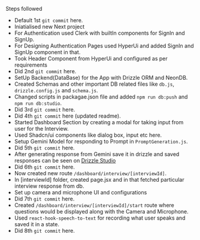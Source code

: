 Steps followed

- Default 1st `git commit` here.
- Iniatialised new Next project
- For Authentication used Clerk with builtIn components for SignIn and SignUp.
- For Designing Authentication Pages used HyperUi and added SignIn and SignUp component in that.
- Took Header Component from HyperUi and configured as per requirements
- Did 2nd `git commit` here.
- SetUp Backend(DataBase) for the App with Drizzle ORM and NeonDB.
- Created Schemas and other important DB related files like `db.js`, `drizzle.config.js` and `schema.js`.
- Changed scripts in packagae.json file and added `npm run db:push` and `npm run db:studio`.
- Did 3rd `git commit` here.
- Did 4th `git commit` here (updated readme).
- Started Dashboard Section by creating a modal for taking input from user for the Interview.
- Used Shadcn/ui components like dialog box, input etc here.
- Setup Gemini Model for responding to Prompt in `PromptGeneration.js`.
- Did 5th `git commit` here.
- After generating response from Gemini save it in drizzle and saved responses can be seen on [Drizzle Studio](https://local.drizzle.studio/)
- Did 6th `git commit` here.
- Now created new route `/dashboard/interview/[interviewId]`.
- In [interviewId] folder, created page.jsx and in that fetched particular interview response from db.
- Set up camera and microphone UI and configurations
- Did 7th `git commit` here.
- Created `/dashboard/interview/[interviewId]/start` route where questions would be displayed along with the Camera and Microphone.
- Used `react-hook-speech-to-text` for recording what user speaks and saved it in a state.
- Did 8th `git commit` here.

